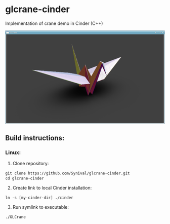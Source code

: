 # glcrane-cinder
Implementation of crane demo in Cinder (C++)

![Preview Image](https://raw.githubusercontent.com/Synival/glcrane-cinder/master/images/preview.png)

## Build instructions:

### Linux:

1) Clone repository:
```
git clone https://github.com/Synival/glcrane-cinder.git
cd glcrane-cinder
```
2) Create link to local Cinder installation:
```
ln -s [my-cinder-dir] ./cinder
```
3) Run symlink to executable:
```
./GLCrane
```
